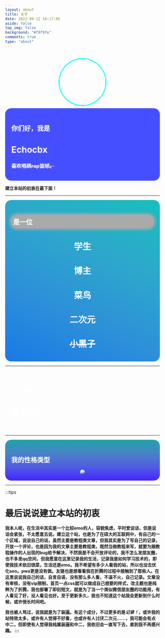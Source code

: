 ```yaml
---
layout: about
title: 关于
date: 2022-09-12 16:17:05
aside: false
top_img: false
background: "#f8f9fe"
comments: true
type: "about"
---
```


<center>
<img class="aboutpageavatar" src="https://wlopck.gitee.io/img/avatar.png" width="150" height="150" />
</center>
<div class="aboutpageinfo">
<font color="white">
<h2>你们好，我是</h2>
<h1>Echocbx</h1>
<del><h3>喜欢唱跳rap篮球。</h3></del>
</font>
</div>

**建立本站的初衷在最下面！**

---

<div class="aboutpageinfo2">

<h2 id="aboutmyself">是一位</h2>
<center>
<font color="white">
<h1>学生</h1>
<h1>博主</h1>
<h1>菜鸟</h1>
<h1>二次元</h1>
<del><h1>小黑子</h1></del>
</font>
</div>

---

<div class="aboutmusiclikes">
<font color="white">
<h2>音乐偏好</h2>
<h1>啥都爱听</h1>
</font>
</div>

---

<div class="aboutpers">
<font color="white">
<h2>我的性格类型</h2>
</font>
<center>
<img class="aboutpersimage" src="https://ezgx.site/img/16pers.png">
</center>
</div>

---

:::tips

<h1>
<b>
最后说说建立本站的初衷
</b>
</h1>

<b>
我本人呢，在生活中其实是一个比较emo的人，容貌焦虑，平时爱说话，但是说话会紧张，不太愿意去说。建立这个站，也是为了在硕大的互联网中，有自己的一个区域，说说自己的话，虽然主要是教程类文章，但我其实是为了写自己的记录，开放一个评论，也是因为我的文章主要是教程类，既然当做教程来写，就要为跟教程操作的人出现的bug给予解决，不然我是不会开放评论的，我不怎么发朋友圈，也不多发qq空间，但我愿意在这里记录我的生活，记录我是如何学习技术的，即使我技术依旧很菜，生活还是emo。我不希望有多少人看我的站，所以也没去优化seo。pwa更是没有做。友链也是想看看我在折腾的过程中接触到了那些人。在这里说说我自己的话，自言自语，没有那么多人看，不温不火，自己记录。文章没有审核，没有vip限制，首页一点css就可以做成自己想要的样式，改主题也是纯粹为了折腾，我也部署了即刻短文，就是为了当一个类似微信朋友圈的功能用，有人看见了好，没人看见也好。至于更新多久，我也不知道这个站我会更新到什么时候，或许很长时间吧。

我也被人骂过，说我就是为了装逼。有这个成分，不过更多的是<i>记录！</i>，或许我的站特效太多，或许有人觉得不好看，也或许有人讨厌二次元……，我可能会有点中二，但即使有人觉得我纯属装逼和中二，我依旧会一直写下去，直到我不再感兴趣。
<b>
:::


<style>
    .aboutpageavatar {
        border-radius: 2000px;
        box-shadow: 0px 0px 0px 3px cyan;
        margin-top: 20px;
        margin-bottom: 10px;
    }
    .aboutpageinfo {
        background: rgb(70,79,255);
        color: white !important;
        padding: 20px;
        border-radius: 20px;
    }
    .aboutpageinfo2 {
        background-image: linear-gradient(25deg, #1a79e6, #2d90d9, #2da8cb, #17bfbd);
        color: white !important;
        padding: 20px;
        border-radius: 20px
    }
    #aboutmyself {
        box-shadow: 0px 0px 10px 5px #aaa;
        background: #aaa;
        border-radius: 20px;
        padding: 6px;
    }
    .aboutmusiclikes {
        background: url(https://ezgx.site/img/OIP-C.jfif);
        color: white !important;
        padding: 20px;
        border-radius: 20px
    }
    .aboutpers {
        background-image: linear-gradient(0deg, #4327ff, #515ce3, #4a82c7, #1fa4a9);
        padding: 20px;
        color: white !important;
        border-radius: 20px;
    }
    .aboutpersimage {
        border-radius: 10px;
    }
</style>